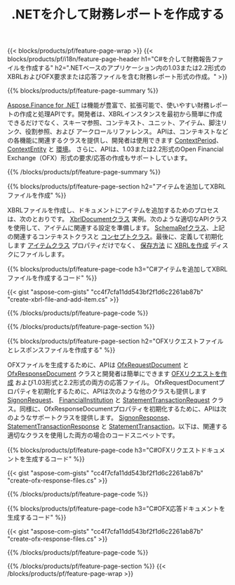 ﻿---
title: .NETを介して財務レポートを作成する
url: /ja/net/create/
description:  XBRLで財務レポートを作成するためのC#コード、および.NETライブラリを介したOFX要求または応答ファイル。
---
{{< blocks/products/pf/feature-page-wrap >}}
{{< blocks/products/pf/i18n/feature-page-header h1="C#を介して財務報告ファイルを作成する" h2=".NETベースのアプリケーション内の1.03または2.2形式のXBRLおよびOFX要求または応答ファイルを含む財務レポート形式の作成。" >}}

{{% blocks/products/pf/feature-page-summary %}}

[Aspose.Finance for .NET](https://products.aspose.com/finance/net/) は機能が豊富で、拡張可能で、使いやすい財務レポートの作成と処理APIです。開発者は、XBRLインスタンスを最初から簡単に作成できるだけでなく、スキーマ参照、コンテキスト、ユニット、アイテム、脚注リンク、役割参照、および 
アークロールリファレンス。 APIは、コンテキストなどの各機能に関連するクラスを提供し、開発者は使用できます [ContextPeriod](https://apireference.aspose.com/finance/net/aspose.finance.xbrl/contextperiod)、 [ContextEntity](https://apireference.aspose.com/finance/net/aspose.finance.xbrl/contextentity) と [環境](https://apireference.aspose.com/finance/net/aspose.finance.xbrl/context)。 
さらに、APIは、1.03または2.2形式のOpen Financial Exchange（OFX）形式の要求/応答の作成もサポートしています。

{{% /blocks/products/pf/feature-page-summary %}}

{{% blocks/products/pf/feature-page-section h2="アイテムを追加してXBRLファイルを作成" %}}

XBRLファイルを作成し、ドキュメントにアイテムを追加するためのプロセスは、次のとおりです。 [XbrlDocumentクラス](https://apireference.aspose.com/finance/net/aspose.finance.xbrl/xbrldocument) 実例。次のような適切なAPIクラスを使用して、アイテムに関連する設定を準備します。 [SchemaRefクラス](https://apireference.aspose.com/finance/net/aspose.finance.xbrl/schemaref)、上記の関連するコンテキストクラスと [コンセプトクラス](https://apireference.aspose.com/finance/net/aspose.finance.xbrl/concept)。最後に、定義して初期化します [アイテムクラス](https://apireference.aspose.com/finance/net/aspose.finance.xbrl/item) プロパティだけでなく、 [保存方法](https://apireference.aspose.com/finance/net/aspose.finance.xbrl.xbrldocument/save/methods/1) に [XBRLを作成](https://products.aspose.com/finance/net/create/xbrl/) ディスクにファイルします。

{{% blocks/products/pf/feature-page-code h3="C#アイテムを追加してXBRLファイルを作成するコード" %}}

{{< gist "aspose-com-gists" "cc4f7cfa11dd543bf2f1d6c2261ab87b" "create-xbrl-file-and-add-item.cs" >}} 

{{% /blocks/products/pf/feature-page-code %}}

{{% /blocks/products/pf/feature-page-section %}}

{{% blocks/products/pf/feature-page-section h2="OFXリクエストファイルとレスポンスファイルを作成する" %}}


OFXファイルを生成するために、APIは [OfxRequestDocument](https://apireference.aspose.com/finance/net/aspose.finance.ofx/ofxrequestdocument) と [OfxResponseDocument](https://apireference.aspose.com/finance/net/aspose.finance.ofx/ofxresponsedocument) クラスと開発者は簡単にできます [OFXリクエストを作成](https://products.aspose.com/finance/net/create/ofx-request/) および1.03形式と2.2形式の両方の応答ファイル。 OfxRequestDocumentプロパティを初期化するために、APIは次のような他のクラスも提供します [SignonRequest](https://apireference.aspose.com/finance/net/aspose.finance.ofx.signon/signonrequest)、 [FinancialInstitution](https://apireference.aspose.com/finance/net/aspose.finance.ofx.signon/financialinstitution) と [StatementTransactionRequest](https://apireference.aspose.com/finance/net/aspose.finance.ofx.bank/statementtransactionrequest) クラス。同様に、OfxResponseDocumentプロパティを初期化するために、APIは次のようなサポートクラスを提供します。 [SignonResponse](https://apireference.aspose.com/finance/net/aspose.finance.ofx.signon/signonresponse)、  [StatementTransactionResponse](https://apireference.aspose.com/finance/net/aspose.finance.ofx.bank/statementtransactionresponse) と [StatementTransaction](https://apireference.aspose.com/finance/net/aspose.finance.ofx/statementtransaction)。以下は、関連する適切なクラスを使用した両方の場合のコードスニペットです。

{{% blocks/products/pf/feature-page-code h3="C#OFXリクエストドキュメントを生成するコード" %}}

{{< gist "aspose-com-gists" "cc4f7cfa11dd543bf2f1d6c2261ab87b" "create-ofx-response-files.cs" >}} 

{{% /blocks/products/pf/feature-page-code %}}

{{% blocks/products/pf/feature-page-code h3="C#OFX応答ドキュメントを生成するコード" %}}

{{< gist "aspose-com-gists" "cc4f7cfa11dd543bf2f1d6c2261ab87b" "create-ofx-response-files.cs" >}} 

{{% /blocks/products/pf/feature-page-code %}}

{{% /blocks/products/pf/feature-page-section %}}
{{< /blocks/products/pf/feature-page-wrap >}}